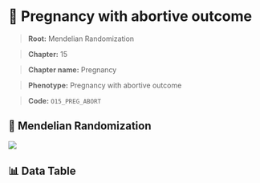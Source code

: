 # 🧪 Pregnancy with abortive outcome

> **Root:** Mendelian Randomization

> **Chapter:** 15  

> **Chapter name:** Pregnancy

> **Phenotype:** Pregnancy with abortive outcome  

> **Code:** `O15_PREG_ABORT`

## 🧬 Mendelian Randomization  

<img src="/MR/Figures/Forward/O15_PREG_ABORT.png"/>

## 📊 Data Table

<CsvTableMRF src="/MR_Data/Forward/O15_PREG_ABORT.csv"/>
